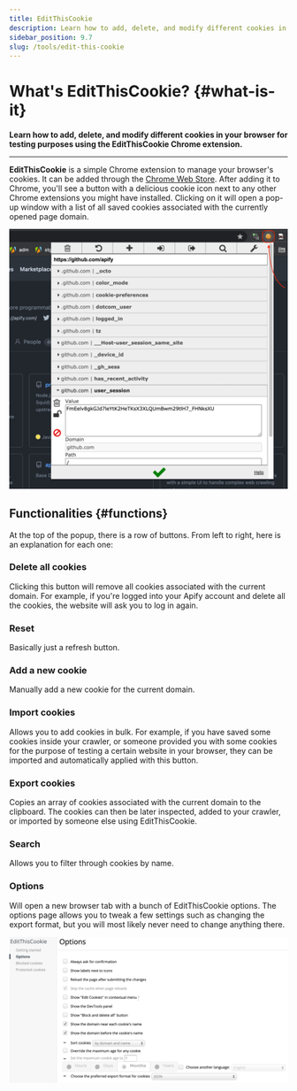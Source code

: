 ```yaml
---
title: EditThisCookie
description: Learn how to add, delete, and modify different cookies in your browser for testing purposes using the EditThisCookie Chrome extension.
sidebar_position: 9.7
slug: /tools/edit-this-cookie
---
```


# What's EditThisCookie? {#what-is-it}

**Learn how to add, delete, and modify different cookies in your browser for testing purposes using the EditThisCookie Chrome extension.**

---

**EditThisCookie** is a simple Chrome extension to manage your browser's cookies. It can be added through the [Chrome Web Store](https://chrome.google.com/webstore/category/extensions). After adding it to Chrome, you'll see a button with a delicious cookie icon next to any other Chrome extensions you might have installed. Clicking on it will open a pop-up window with a list of all saved cookies associated with the currently opened page domain.

![EditThisCookie popup](./images/edit-this-cookie-popup.png)

## Functionalities {#functions}

At the top of the popup, there is a row of buttons. From left to right, here is an explanation for each one:

### Delete all cookies

Clicking this button will remove all cookies associated with the current domain. For example, if you're logged into your Apify account and delete all the cookies, the website will ask you to log in again.

### Reset

Basically just a refresh button.

### Add a new cookie

Manually add a new cookie for the current domain.

### Import cookies

Allows you to add cookies in bulk. For example, if you have saved some cookies inside your crawler, or someone provided you with some cookies for the purpose of testing a certain website in your browser, they can be imported and automatically applied with this button.

### Export cookies

Copies an array of cookies associated with the current domain to the clipboard. The cookies can then be later inspected, added to your crawler, or imported by someone else using EditThisCookie.

### Search

Allows you to filter through cookies by name.

### Options

Will open a new browser tab with a bunch of EditThisCookie options. The options page allows you to tweak a few settings such as changing the export format, but you will most likely never need to change anything there.

![EditThisCookie options](./images/edit-this-cookie-options.png)
